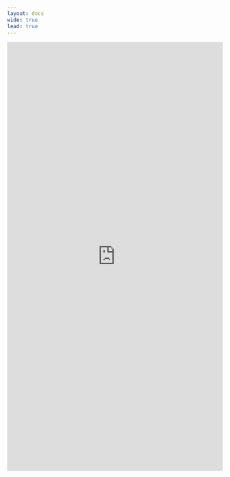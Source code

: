 ```yaml
---
layout: docs
wide: true
lead: true
---
```


<iframe src="https://docs.google.com/forms/d/e/1FAIpQLSeHcpQ7Wfe3H8dQoMZUizfznCYFEx3AvW7yIye4XkM1kZUEfA/viewform?embedded=true&hl=sv" width="100%" height="1000" frameborder="0" marginheight="0" marginwidth="0">Loading...</iframe>
